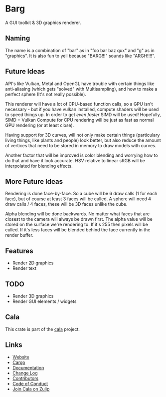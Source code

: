 # Barg
A GUI toolkit & 3D graphics renderer.

## Naming
The name is a combination of "bar" as in "foo bar baz qux" and "g" as in "graphics".  It is also fun to yell because "BARG!!!" sounds like "ARGH!!!!".

## Future Ideas
API's like Vulkan, Metal and OpenGL have trouble with certain things like anti-aliasing (which gets "solved" with Multisampling), and how to make a perfect sphere (It's not really possible).

This renderer will have a lot of CPU-based function calls, so a GPU isn't necessary - but if you have vulkan installed, compute shaders will be used to speed things up.  In order to get *even faster* SIMD will be used!  Hopefully, SIMD + Vulkan Compute for CPU rendering will be just as fast as normal GPU rendering (or at least close).

Having support for 3D curves, will not only make certain things (particulary living things, like plants and people) look better, but also reduce the amount of vertices that need to be stored in memory to draw models with curves.

Another factor that will be improved is color blending and worrying how to do that and have it look accurate.  HSV relative to linear sRGB will be interpolated for blending effects.

## More Future Ideas
Rendering is done face-by-face.  So a cube will be 6 draw calls (1 for each face), but of course at least 3 faces will be culled.  A sphere will need 4 draw calls / 4 faces, these will be 3D faces unlike the cube.

Alpha blending will be done backwards.  No matter what faces that are closest to the camera will always be drawn first.  The alpha value will be stored on the surface we're rendering to.  If it's 255 then pixels will be culled.  If it's less faces will be blended behind the face currently in the render buffer.

## Features
- Render 2D graphics
- Render text

## TODO
- Render 3D graphics
- Render GUI elements / widgets

## Cala
This crate is part of the [cala](https://crates.io/crates/cala) project.

## Links
- [Website](https://code.plopgrizzly.com/barg)
- [Cargo](https://crates.io/crates/barg)
- [Documentation](https://docs.rs/barg)
- [Change Log](https://code.plopgrizzly.com/barg/CHANGELOG)
- [Contributors](https://plopgrizzly.com/CONTRIBUTORS)
- [Code of Conduct](https://code.plopgrizzly.com/barg/CODEOFCONDUCT)
- [Join Cala on Zulip](https://plopgrizzly.zulipchat.com/join/pp13s6clnexk03tvlnrtjvi1/)
